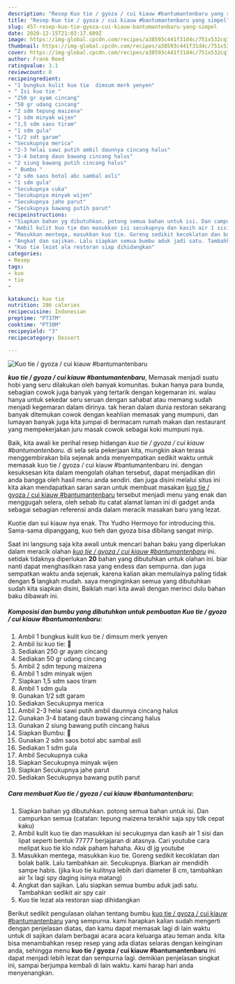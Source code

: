 ```yaml
---
description: "Resep Kuo tie / gyoza / cui kiauw #bantumantenbaru yang simpel"
title: "Resep Kuo tie / gyoza / cui kiauw #bantumantenbaru yang simpel"
slug: 457-resep-kuo-tie-gyoza-cui-kiauw-bantumantenbaru-yang-simpel
date: 2020-12-15T21:03:17.609Z
image: https://img-global.cpcdn.com/recipes/a38593c441f31d4c/751x532cq70/kuo-tie-gyoza-cui-kiauw-bantumantenbaru-foto-resep-utama.jpg
thumbnail: https://img-global.cpcdn.com/recipes/a38593c441f31d4c/751x532cq70/kuo-tie-gyoza-cui-kiauw-bantumantenbaru-foto-resep-utama.jpg
cover: https://img-global.cpcdn.com/recipes/a38593c441f31d4c/751x532cq70/kuo-tie-gyoza-cui-kiauw-bantumantenbaru-foto-resep-utama.jpg
author: Frank Reed
ratingvalue: 3.1
reviewcount: 8
recipeingredient:
- "1 bungkus kulit kuo tie  dimsum merk yenyen"
- " Isi kuo tie "
- "250 gr ayam cincang"
- "50 gr udang cincang"
- "2 sdm tepung maizena"
- "1 sdm minyak wijen"
- "1,5 sdm saos tiram"
- "1 sdm gula"
- "1/2 sdt garam"
- "Secukupnya merica"
- "2-3 helai sawi putih ambil daunnya cincang halus"
- "3-4 batang daun bawang cincang halus"
- "2 siung bawang putih cincang halus"
- " Bumbu "
- "2 sdm saos botol abc sambal asli"
- "1 sdm gula"
- "Secukupnya cuka"
- "Secukupnya minyak wijen"
- "Secukupnya jahe parut"
- "Secukupnya bawang putih parut"
recipeinstructions:
- "Siapkan bahan yg dibutuhkan. potong semua bahan untuk isi. Dan campurkan semua (catatan: tepung maizena terakhir saja spy tdk cepat kaku)"
- "Ambil kulit kuo tie dan masukkan isi secukupnya dan kasih air 1 sisi dan lipat seperti bentuk 77777 berjajaran di atasnya. Cari youtube cara melipat kuo tie klo ndak paham hahaha. Aku dl jg youtube"
- "Masukkan mentega, masukkan kuo tie. Goreng sedikit kecoklatan dan bolak balik. Lalu tambahkan air. Secukupnya. Biarkan air mendidih sampe habis. (jika kuo tie kulitnya lebih dari diameter 8 cm, tambahkan air 1x lagi spy daging isinya matang)"
- "Angkat dan sajikan. Lalu siapkan semua bumbu aduk jadi satu. Tambahkan sedikit air spy cair"
- "Kuo tie lezat ala restoran siap dihidangkan"
categories:
- Resep
tags:
- kuo
- tie
- 

katakunci: kuo tie  
nutrition: 286 calories
recipecuisine: Indonesian
preptime: "PT37M"
cooktime: "PT30M"
recipeyield: "3"
recipecategory: Dessert

---
```



![Kuo tie / gyoza / cui kiauw #bantumantenbaru](https://img-global.cpcdn.com/recipes/a38593c441f31d4c/751x532cq70/kuo-tie-gyoza-cui-kiauw-bantumantenbaru-foto-resep-utama.jpg)

<b><i>kuo tie / gyoza / cui kiauw #bantumantenbaru</i></b>, Memasak menjadi suatu hobi yang seru dilakukan oleh banyak komunitas. bukan hanya para bunda, sebagian cowok juga banyak yang tertarik dengan kegemaran ini. walau hanya untuk sekedar seru seruan dengan sahabat atau memang sudah menjadi kegemaran dalam dirinya. tak heran dalam dunia restoran sekarang banyak ditemukan cowok dengan keahlian memasak yang mumpuni, dan lumayan banyak juga kita jumpai di bermacam rumah makan dan restaurant yang mempekerjakan juru masak cowok sebagai koki mumpuni nya.

Baik, kita awali ke perihal resep hidangan <i>kuo tie / gyoza / cui kiauw #bantumantenbaru</i>. di sela sela pekerjaan kita, mungkin akan terasa menggembirakan bila sejenak anda menyempatkan sedikit waktu untuk memasak kuo tie / gyoza / cui kiauw #bantumantenbaru ini. dengan kesuksesan kita dalam mengolah olahan tersebut, dapat menjadikan diri anda bangga oleh hasil menu anda sendiri. dan juga disini melalui situs ini kita akan mendapatkan saran saran untuk membuat masakan <u>kuo tie / gyoza / cui kiauw #bantumantenbaru</u> tersebut menjadi menu yang enak dan menggugah selera, oleh sebab itu catat alamat laman ini di gadget anda sebagai sebagian referensi anda dalam meracik masakan baru yang lezat.

Kuotie dan sui kiauw nya enak. Thx Yudho Hermoyo for introducing this. Sama-sama dipanggang, kuo tieh dan gyoza bisa dibilang sangat mirip.


Saat ini langsung saja kita awali untuk mencari bahan baku yang diperlukan dalam meracik olahan <u><i>kuo tie / gyoza / cui kiauw #bantumantenbaru</i></u> ini. setidak tidaknya diperlukan <b>20</b> bahan yang dibutuhkan untuk olahan ini. biar nanti dapat menghasilkan rasa yang endess dan sempurna. dan juga sempatkan waktu anda sejenak, karena kalian akan memulainya paling tidak dengan <b>5</b> langkah mudah. saya menginginkan semua yang dibutuhkan sudah kita siapkan disini, Baiklah mari kita awali dengan merinci dulu bahan baku dibawah ini.

<!--inarticleads1-->

##### Komposisi dan bumbu yang dibutuhkan untuk pembuatan Kuo tie / gyoza / cui kiauw #bantumantenbaru:

1. Ambil 1 bungkus kulit kuo tie / dimsum merk yenyen
1. Ambil  Isi kuo tie: 💝
1. Sediakan 250 gr ayam cincang
1. Sediakan 50 gr udang cincang
1. Ambil 2 sdm tepung maizena
1. Ambil 1 sdm minyak wijen
1. Siapkan 1,5 sdm saos tiram
1. Ambil 1 sdm gula
1. Gunakan 1/2 sdt garam
1. Sediakan Secukupnya merica
1. Ambil 2-3 helai sawi putih ambil daunnya cincang halus
1. Gunakan 3-4 batang daun bawang cincang halus
1. Gunakan 2 siung bawang putih cincang halus
1. Siapkan  Bumbu: 💝
1. Gunakan 2 sdm saos botol abc sambal asli
1. Sediakan 1 sdm gula
1. Ambil Secukupnya cuka
1. Siapkan Secukupnya minyak wijen
1. Siapkan Secukupnya jahe parut
1. Sediakan Secukupnya bawang putih parut




<!--inarticleads2-->

##### Cara membuat Kuo tie / gyoza / cui kiauw #bantumantenbaru:

1. Siapkan bahan yg dibutuhkan. potong semua bahan untuk isi. Dan campurkan semua (catatan: tepung maizena terakhir saja spy tdk cepat kaku)
1. Ambil kulit kuo tie dan masukkan isi secukupnya dan kasih air 1 sisi dan lipat seperti bentuk 77777 berjajaran di atasnya. Cari youtube cara melipat kuo tie klo ndak paham hahaha. Aku dl jg youtube
1. Masukkan mentega, masukkan kuo tie. Goreng sedikit kecoklatan dan bolak balik. Lalu tambahkan air. Secukupnya. Biarkan air mendidih sampe habis. (jika kuo tie kulitnya lebih dari diameter 8 cm, tambahkan air 1x lagi spy daging isinya matang)
1. Angkat dan sajikan. Lalu siapkan semua bumbu aduk jadi satu. Tambahkan sedikit air spy cair
1. Kuo tie lezat ala restoran siap dihidangkan




Berikut sedikit pengulasan olahan tentang bumbu <u>kuo tie / gyoza / cui kiauw #bantumantenbaru</u> yang sempurna. kami harapkan kalian sudah mengerti dengan penjelasan diatas, dan kamu dapat memasak lagi di lain waktu untuk di sajikan dalam berbagai acara acara keluarga atau teman anda. kita bisa menambahkan resep resep yang ada diatas selaras dengan keinginan anda, sehingga menu <b>kuo tie / gyoza / cui kiauw #bantumantenbaru</b> ini dapat menjadi lebih lezat dan sempurna lagi. demikian penjelasan singkat ini, sampai berjumpa kembali di lain waktu. kami harap hari anda menyenangkan.
